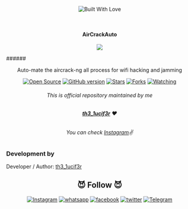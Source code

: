 <p align=center>
  <img title="Built With Love" src="https://forthebadge.com/images/badges/built-with-love.svg"></p>
  
  <br>
  
   #### <p align="center">AirCrackAuto<p align="center">
  <p align="center"><img src="https://user-images.githubusercontent.com/61887775/104172202-dc0c5c80-53d1-11eb-8674-4c445a6bf514.png
"></p>
  ###### <p align="center">Auto-mate the aircrack-ng all process for wifi hacking and jamming<p align="center">
<p align=center>
  <a href="https://www.instagram.com/th3_1ucif3r"><img title="Open Source" src="https://img.shields.io/badge/Open%20Source-%E2%99%A5-red" ></a>
  <a href="https://www.instagram.com/th3_1ucif3r"><img title="GitHub version" src="https://d25lcipzij17d.cloudfront.net/badge.svg?id=gh&type=6&v=1.0&x2=0" ></a>
  <a href="https://www.instagram.com/th3_1ucif3r"><img title="Stars" src="https://img.shields.io/github/stars/1ucif3r/aircrackauto?style=social" ></a>
  <a href="https://github.com/1ucif3r/network/members"><img title="Forks" src="https://img.shields.io/github/forks/1ucif3r/aircrackauto?color=red&style=flat-square"></a>
  <a href="https://github.com/1ucif3r"><img title="Watching" src="https://img.shields.io/github/watchers/1ucif3r/aircrackauto?label=Watchers&color=blue&style=flat-square"></a>




###### <p align="center">*This is official repository maintained by me*
###### <p align="center"> *[**th3_1ucif3r**](https://www.instagram.com/th3_1ucif3r/) ❤️*
###### <p align="center"> *You can check [Instagram](https://www.instagram.com/th3_1ucif3r)✌*



 ### Development by

Developer / Author: [th3_1ucif3r](https://www.instagram.com/th3_1ucif3r/)

### <h2 align="center">😈 Follow 😈 </h2>
<p align="center">
<a href="https://www.instagram.com/th3_1ucif3r/"><img title="Instagram" src="https://img.shields.io/badge/instagram-%23E4405F.svg?&style=for-the-badge&logo=instagram&logoColor=white"></a>
<a href="https://wa.me/916370174459"><img title="whatsapp" src="https://img.shields.io/badge/WHATSAPP-%2325D366.svg?&style=for-the-badge&logo=whatsapp&logoColor=white"></a>
<a href="https://www.facebook.com/profile.php?id=100008549411115"><img title="facebook" src="https://img.shields.io/badge/facebook-%231877F2.svg?&style=for-the-badge&logo=facebook&logoColor=white"></a>
<a href="https://www.twitter.com/Hritikkumbhar18/"><img title="twitter" src="https://img.shields.io/badge/twitter-%231DA1F2.svg?&style=for-the-badge&logo=twitter&logoColor=white"></a>
<a href="https://t.me/th3_1ucif3r"><img title="Telegram" src="https://img.shields.io/badge/Telegram-blue?style=for-the-badge&logo=Telegram"></a>
</p>
